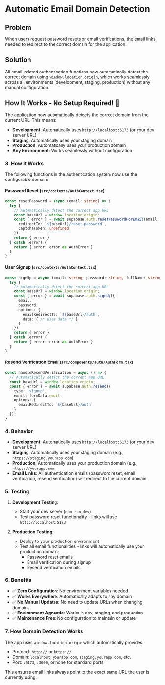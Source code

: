 # Automatic Email Domain Detection

## Problem
When users request password resets or email verifications, the email links needed to redirect to the correct domain for the application.

## Solution
All email-related authentication functions now automatically detect the correct domain using `window.location.origin`, which works seamlessly across all environments (development, staging, production) without any manual configuration.

## How It Works - No Setup Required! 🎉

The application now automatically detects the correct domain from the current URL. This means:

- **Development**: Automatically uses `http://localhost:5173` (or your dev server URL)
- **Staging**: Automatically uses your staging domain
- **Production**: Automatically uses your production domain
- **Any Environment**: Works seamlessly without configuration

### 3. How It Works

The following functions in the authentication system now use the configurable domain:

#### Password Reset (`src/contexts/AuthContext.tsx`)
```typescript
const resetPassword = async (email: string) => {
  try {
    // Automatically detect the correct app URL
    const baseUrl = window.location.origin;
    const { error } = await supabase.auth.resetPasswordForEmail(email, {
      redirectTo: `${baseUrl}/reset-password`,
      captchaToken: undefined
    })
    return { error }
  } catch (error) {
    return { error: error as AuthError }
  }
}
```

#### User Signup (`src/contexts/AuthContext.tsx`)
```typescript
const signUp = async (email: string, password: string, fullName: string, extraFields?: SignupExtraFields) => {
  try {
    // Automatically detect the correct app URL
    const baseUrl = window.location.origin;
    const { error } = await supabase.auth.signUp({
      email,
      password,
      options: {
        emailRedirectTo: `${baseUrl}/auth`,
        data: { /* user data */ }
      }
    })
    return { error }
  } catch (error) {
    return { error: error as AuthError }
  }
}
```

#### Resend Verification Email (`src/components/auth/AuthForm.tsx`)
```typescript
const handleResendVerification = async () => {
  // Automatically detect the correct app URL
  const baseUrl = window.location.origin;
  const { error } = await supabase.auth.resend({
    type: 'signup',
    email: formData.email,
    options: {
      emailRedirectTo: `${baseUrl}/auth`
    }
  });
}
```

### 4. Behavior

- **Development**: Automatically uses `http://localhost:5173` (or your dev server URL)
- **Staging**: Automatically uses your staging domain (e.g., `https://staging.yourapp.com`)
- **Production**: Automatically uses your production domain (e.g., `https://yourapp.com`)
- **Email Links**: All authentication emails (password reset, email verification, resend verification) will redirect to the current domain

### 5. Testing

1. **Development Testing**:
   - Start your dev server (`npm run dev`)
   - Test password reset functionality - links will use `http://localhost:5173`

2. **Production Testing**:
   - Deploy to your production environment
   - Test all email functionalities - links will automatically use your production domain:
     - Password reset emails
     - Email verification during signup
     - Resend verification emails

### 6. Benefits

- ✅ **Zero Configuration**: No environment variables needed
- ✅ **Works Everywhere**: Automatically adapts to any domain
- ✅ **No Manual Updates**: No need to update URLs when changing domains
- ✅ **Environment Agnostic**: Works in dev, staging, and production
- ✅ **Maintenance Free**: No configuration to maintain or update

### 7. How Domain Detection Works

The app uses `window.location.origin` which automatically provides:
- Protocol: `http://` or `https://`
- Domain: `localhost`, `yourapp.com`, `staging.yourapp.com`, etc.
- Port: `:5173`, `:3000`, or none for standard ports

This ensures email links always point to the exact same URL the user is currently using.

